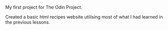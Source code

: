 My first project for The Odin Project. 

Created a basic html recipes website utilising most of what I had learned in the  previous lessons. 
